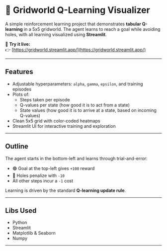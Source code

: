 # 🧠 Gridworld Q-Learning Visualizer

A simple reinforcement learning project that demonstrates **tabular Q-learning** in a 5x5 gridworld. The agent learns to reach a goal while avoiding holes, with all learning visualized using **Streamlit**.

📍 **Try it live:**  
👉 [https://gridworld.streamlit.app/](https://gridworld.streamlit.app/)

---

## Features

- Adjustable hyperparameters: `alpha`, `gamma`, `epsilon`, and training episodes
- Plots of:
  - Steps taken per episode
  - Q-values per state (how good it is to act from a state)
  - State values (how good it is to arrive at a state, based on incoming Q-values)
- Clean 5x5 grid with color-coded heatmaps
- Streamlit UI for interactive training and exploration

---

## Outline

The agent starts in the bottom-left and learns through trial-and-error:
- 🟢 Goal at the top-left gives `+100` reward
- 🔴 Holes penalize with `-10`
- All other steps incur a `-1` cost

Learning is driven by the standard **Q-learning update rule**.

---

## Libs Used

- Python
- Streamlit
- Matplotlib & Seaborn
- Numpy

---

